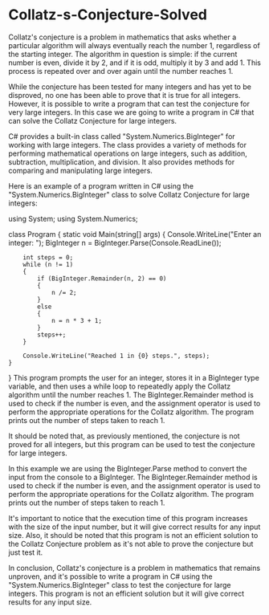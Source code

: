 # Collatz-s-Conjecture-Solved

Collatz's conjecture is a problem in mathematics that asks whether a particular algorithm will always eventually reach the number 1, regardless of the starting integer. The algorithm in question is simple: if the current number is even, divide it by 2, and if it is odd, multiply it by 3 and add 1. This process is repeated over and over again until the number reaches 1.

While the conjecture has been tested for many integers and has yet to be disproved, no one has been able to prove that it is true for all integers. However, it is possible to write a program that can test the conjecture for very large integers. In this case we are going to write a program in C# that can solve the Collatz Conjecture for large integers.

C# provides a built-in class called "System.Numerics.BigInteger" for working with large integers. The class provides a variety of methods for performing mathematical operations on large integers, such as addition, subtraction, multiplication, and division. It also provides methods for comparing and manipulating large integers.

Here is an example of a program written in C# using the "System.Numerics.BigInteger" class to solve Collatz Conjecture for large integers:


using System;
using System.Numerics;

class Program
{
    static void Main(string[] args)
    {
        Console.WriteLine("Enter an integer: ");
        BigInteger n = BigInteger.Parse(Console.ReadLine());

        int steps = 0;
        while (n != 1)
        {
            if (BigInteger.Remainder(n, 2) == 0)
            {
                n /= 2;
            }
            else
            {
                n = n * 3 + 1;
            }
            steps++;
        }

        Console.WriteLine("Reached 1 in {0} steps.", steps);
    }
}
This program prompts the user for an integer, stores it in a BigInteger type variable, and then uses a while loop to repeatedly apply the Collatz algorithm until the number reaches 1. The BigInteger.Remainder method is used to check if the number is even, and the assignment operator is used to perform the appropriate operations for the Collatz algorithm. The program prints out the number of steps taken to reach 1.

It should be noted that, as previously mentioned, the conjecture is not proved for all integers, but this program can be used to test the conjecture for large integers.

In this example we are using the BigInteger.Parse method to convert the input from the console to a BigInteger. The BigInteger.Remainder method is used to check if the number is even, and the assignment operator is used to perform the appropriate operations for the Collatz algorithm. The program prints out the number of steps taken to reach 1.

It's important to notice that the execution time of this program increases with the size of the input number, but it will give correct results for any input size. Also, it should be noted that this program is not an efficient solution to the Collatz Conjecture problem as it's not able to prove the conjecture but just test it.

In conclusion, Collatz's conjecture is a problem in mathematics that remains unproven, and it's possible to write a program in C# using the "System.Numerics.BigInteger" class to test the conjecture for large integers. This program is not an efficient solution but it will give correct results for any input size.
